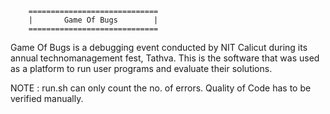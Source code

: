 		=============================
		|		Game Of Bugs		|
		=============================


Game Of Bugs is a debugging event conducted by NIT Calicut during its annual technomanagement fest, Tathva.
This is the software that was used as a platform to run user programs and evaluate their solutions.

NOTE : run.sh can only count the no. of errors. Quality of Code has to be verified manually. 